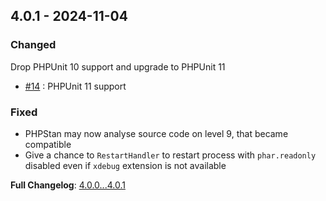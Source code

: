 
## 4.0.1 - 2024-11-04

### Changed

Drop PHPUnit 10 support and upgrade to PHPUnit 11

- [#14](https://github.com/llaville/box-manifest/issues/14) : PHPUnit 11 support

### Fixed

- PHPStan may now analyse source code on level 9, that became compatible
- Give a chance to `RestartHandler` to restart process with `phar.readonly` disabled even if `xdebug` extension is not available

**Full Changelog**: [4.0.0...4.0.1](https://github.com/llaville/box-manifest/compare/4.0.0...4.0.1)
